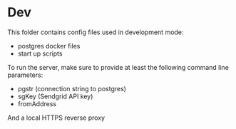 # Dev

This folder contains config files used in development mode:

- postgres docker files
- start up scripts

To run the server, make sure to provide at least the following command line
parameters:

- pgstr (connection string to postgres)
- sgKey (Sendgrid API key)
- fromAddress

And a local HTTPS reverse proxy
